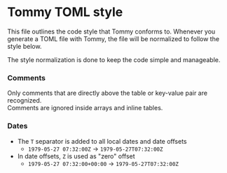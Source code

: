 # Tommy TOML style

This file outlines the code style that Tommy conforms to.
Whenever you generate a TOML file with Tommy, the file will be normalized to follow the style below.

The style normalization is done to keep the code simple and manageable.

### Comments

Only comments that are directly above the table or key-value pair are recognized.  
Comments are ignored inside arrays and inline tables.

### Dates

* The `T` separator is added to all local dates and date offsets
    * `1979-05-27 07:32:00Z` -> `1979-05-27T07:32:00Z`
* In date offsets, `Z` is used as "zero" offset
    * `1979-05-27 07:32:00+00:00` -> `1979-05-27T07:32:00Z`
